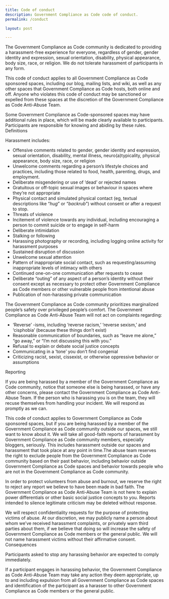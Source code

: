 ```yaml
---
title: Code of conduct
description: Government Compliance as Code code of conduct.
permalink: /conduct

layout: post

---
```


The Government Compliance as Code community is dedicated to providing a harassment-free experience for everyone, regardless of gender, gender identity and expression, sexual orientation, disability, physical appearance, body size, race, or religion. We do not tolerate harassment of participants in any form.

This code of conduct applies to all Government Compliance as Code sponsored spaces, including our blog, mailing lists, and wiki, as well as any other spaces that Government Compliance as Code hosts, both online and off. Anyone who violates this code of conduct may be sanctioned or expelled from these spaces at the discretion of the Government Compliance as Code Anti-Abuse Team.

Some Government Compliance as Code-sponsored spaces may have additional rules in place, which will be made clearly available to participants. Participants are responsible for knowing and abiding by these rules.
Definitions

Harassment includes:

* Offensive comments related to gender, gender identity and expression, sexual orientation, disability, mental illness, neuro(a)typicality, physical appearance, body size, race, or religion
* Unwelcome comments regarding a person’s lifestyle choices and practices, including those related to food, health, parenting, drugs, and employment.
* Deliberate misgendering or use of ‘dead’ or rejected names
* Gratuitous or off-topic sexual images or behaviour  in spaces where they’re not appropriate
* Physical contact and simulated physical contact (eg, textual descriptions like “*hug*” or “*backrub*”) without consent or after a request to stop.
* Threats of violence
* Incitement of violence towards any individual, including encouraging a person to commit suicide or to engage in self-harm
* Deliberate intimidation
* Stalking or following
* Harassing photography or recording, including logging online activity for harassment purposes
* Sustained disruption of discussion
* Unwelcome sexual attention
* Pattern of inappropriate social contact, such as requesting/assuming inappropriate levels of intimacy with others
* Continued one-on-one communication after requests to cease
* Deliberate “outing” of any aspect of a person’s identity without their consent except as necessary to protect other Government Compliance as Code members or other vulnerable people from intentional abuse
* Publication of non-harassing private communication

The Government Compliance as Code community prioritizes marginalized people’s safety over privileged people’s comfort. The Government Compliance as Code Anti-Abuse Team will not act on complaints regarding:

* ‘Reverse’ -isms, including ‘reverse racism,’ ‘reverse sexism,’ and ‘cisphobia’ (because these things don’t exist)
* Reasonable communication of boundaries, such as “leave me alone,” “go away,” or “I’m not discussing this with you.”
* Refusal to explain or debate social justice concepts
* Communicating in a ‘tone’ you don’t find congenial
* Criticizing racist, sexist, cissexist, or otherwise oppressive behavior or assumptions

Reporting

If you are being harassed by a member of the Government Compliance as Code community, notice that someone else is being harassed, or have any other concerns, please contact the Government Compliance as Code Anti-Abuse Team. If the person who is harassing you is on the team, they will recuse themselves from handling your incident. We will respond as promptly as we can.

This code of conduct applies to Government Compliance as Code sponsored spaces, but if you are being harassed by a member of the Government Compliance as Code community outside our spaces, we still want to know about it. We will take all good-faith reports of harassment by Government Compliance as Code community members, especially bloggers, seriously. This includes harassment outside our spaces and harassment that took place at any point in time.The abuse team reserves the right to exclude people from the Government Compliance as Code community based on their past behavior, including behavior outside Government Compliance as Code spaces and behavior towards people who are not in the Government Compliance as Code community.

In order to protect volunteers from abuse and burnout, we reserve the right to reject any report we believe to have been made in bad faith. The Government Compliance as Code Anti-Abuse Team is not here to explain power differentials or other basic social justice concepts to you. Reports intended to silence legitimate criticism may be deleted without response.

We will respect confidentiality requests for the purpose of protecting victims of abuse. At our discretion, we may publicly name a person about whom we’ve received harassment complaints, or privately warn third parties about them, if we believe that doing so will increase the safety of Government Compliance as Code members or the general public. We will not name harassment victims without their affirmative consent.
Consequences

Participants asked to stop any harassing behavior are expected to comply immediately.

If a participant engages in harassing behavior, the Government Compliance as Code Anti-Abuse Team may take any action they deem appropriate, up to and including expulsion from all Government Compliance as Code spaces and identification of the participant as a harasser to other Government Compliance as Code members or the general public.